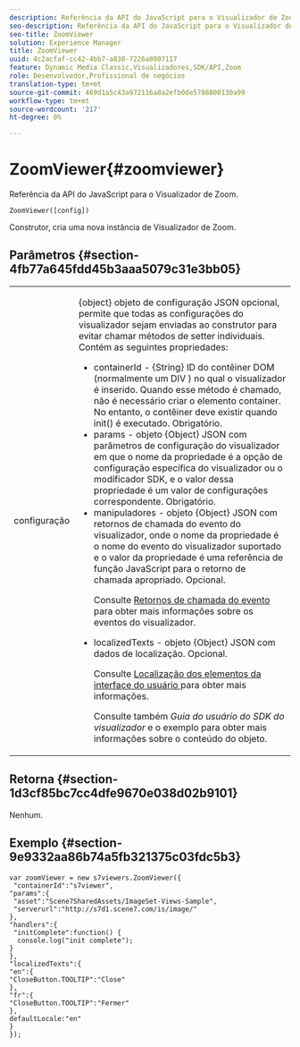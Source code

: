 ```yaml
---
description: Referência da API do JavaScript para o Visualizador de Zoom.
seo-description: Referência da API do JavaScript para o Visualizador de Zoom.
seo-title: ZoomViewer
solution: Experience Manager
title: ZoomViewer
uuid: 4c2acfaf-cc42-4bb7-a830-7226a8007117
feature: Dynamic Media Classic,Visualizadores,SDK/API,Zoom
role: Desenvolvedor,Profissional de negócios
translation-type: tm+mt
source-git-commit: 469d1a5c43a972116a8a2efb0de5708800130a99
workflow-type: tm+mt
source-wordcount: '217'
ht-degree: 0%

---
```



# ZoomViewer{#zoomviewer}

Referência da API do JavaScript para o Visualizador de Zoom.

`ZoomViewer([config])`

Construtor, cria uma nova instância de Visualizador de Zoom.

## Parâmetros {#section-4fb77a645fdd45b3aaa5079c31e3bb05}

<table id="table_896DFF34A68A403DB93A6D597461A573"> 
 <tbody> 
  <tr> 
   <td colname="col1"> <p> <span class="codeph"> <span class="varname"> configuração  </span> </span> </p> </td> 
   <td colname="col2"> <p> <span class="codeph"> {object} objeto de configuração JSON  </span> opcional, permite que todas as configurações do visualizador sejam enviadas ao construtor para evitar chamar métodos de setter individuais. Contém as seguintes propriedades: </p> <p> 
     <ul id="ul_789DBD5B72ED4C80B685455B0D59494D"> 
      <li id="li_28FDCB53E4AD4097A51F21B876C18FB1"> <span class="codeph"> containerId  </span> -  <span class="codeph"> {String}  </span> ID do contêiner DOM (normalmente um  <span class="codeph"> DIV  </span>) no qual o visualizador é inserido. Quando esse método é chamado, não é necessário criar o elemento container. No entanto, o contêiner deve existir quando <span class="codeph"> init() </span> é executado. Obrigatório. </li> 
      <li id="li_FDE00392DC1544ABBDD75F81EF814EF2"> <span class="codeph"> params  </span> - objeto  <span class="codeph"> {Object}  </span> JSON com parâmetros de configuração do visualizador em que o nome da propriedade é a opção de configuração específica do visualizador ou o modificador SDK, e o valor dessa propriedade é um valor de configurações correspondente. Obrigatório. </li> 
      <li id="li_C534D5091CDA4717BCC48E3EBBF09AB8"> <span class="codeph"> manipuladores  </span> - objeto  <span class="codeph"> {Object}  </span> JSON com retornos de chamada do evento do visualizador, onde o nome da propriedade é o nome do evento do visualizador suportado e o valor da propriedade é uma referência de função JavaScript para o retorno de chamada apropriado. Opcional. <p>Consulte <a href="../../../c-html5-s7-aem-asset-viewers/c-html5-20-zoom-viewer-about/c-html5-20-zoom-viewer-event-callbacks.md#concept-66d5996f2b1b44cab3d5264cda5c50cd" format="dita" scope="local"> Retornos de chamada do evento </a> para obter mais informações sobre os eventos do visualizador. </p> </li> 
      <li id="li_1D181A6B1D434B29B09AFD3F4BE059BD"> <span class="codeph"> localizedTexts  </span> - objeto  <span class="codeph"> {Object}  </span> JSON com dados de localização. Opcional. <p>Consulte <a href="../../../c-html5-s7-aem-asset-viewers/c-html5-20-zoom-viewer-about/c-html5-20-zoom-viewer-localization.md#concept-cbfc39344c494eb7b9f6a272cff0cc74" format="dita" scope="local"> Localização dos elementos da interface do usuário </a> para obter mais informações. </p> <p>Consulte também <i>Guia do usuário do SDK do visualizador</i> e o exemplo para obter mais informações sobre o conteúdo do objeto. </p> </li> 
     </ul> </p> </td> 
  </tr> 
 </tbody> 
</table>

## Retorna {#section-1d3cf85bc7cc4dfe9670e038d02b9101}

Nenhum.

## Exemplo {#section-9e9332aa86b74a5fb321375c03fdc5b3}

```
var zoomViewer = new s7viewers.ZoomViewer({ 
 "containerId":"s7viewer", 
"params":{ 
 "asset":"Scene7SharedAssets/ImageSet-Views-Sample", 
 "serverurl":"http://s7d1.scene7.com/is/image/" 
}, 
"handlers":{ 
 "initComplete":function() { 
  console.log("init complete"); 
} 
}, 
"localizedTexts":{ 
"en":{ 
"CloseButton.TOOLTIP":"Close" 
}, 
"fr":{ 
"CloseButton.TOOLTIP":"Fermer" 
}, 
defaultLocale:"en" 
} 
});
```

